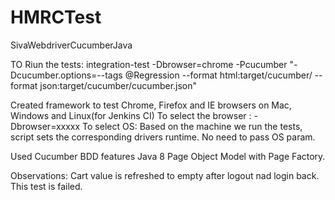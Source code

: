 # HMRCTest
SivaWebdriverCucumberJava

TO Riun the tests:
integration-test -Dbrowser=chrome -Pcucumber "-Dcucumber.options=--tags @Regression --format  html:target/cucumber/  --format  json:target/cucumber/cucumber.json"

Created framework to test Chrome, Firefox and IE browsers on Mac, Windows and Linux(for Jenkins CI)
To select the browser : -Dbrowser=xxxxx
To select OS: Based on the machine we run the tests, script sets the corresponding drivers runtime. No need to pass OS param.

Used Cucumber BDD features
Java 8
Page Object Model with Page Factory.

Observations:
Cart value is refreshed to empty after logout nad login back.  This test is failed.
